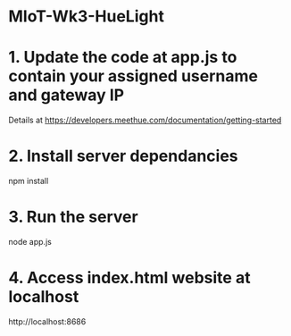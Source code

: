 # MIoT-Wk3-HueLight

# 1. Update the code at app.js to contain your assigned username and gateway IP
Details at https://developers.meethue.com/documentation/getting-started

# 2. Install server dependancies
npm install

# 3. Run the server
node app.js

# 4. Access index.html website at localhost
http://localhost:8686
